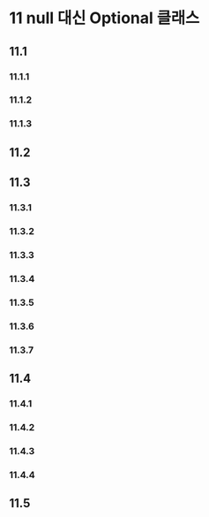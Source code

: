 # 11 null 대신 Optional 클래스

## 11.1

### 11.1.1

### 11.1.2

### 11.1.3

## 11.2

## 11.3

### 11.3.1

### 11.3.2

### 11.3.3

### 11.3.4

### 11.3.5

### 11.3.6

### 11.3.7

## 11.4

### 11.4.1

### 11.4.2

### 11.4.3

### 11.4.4

## 11.5
